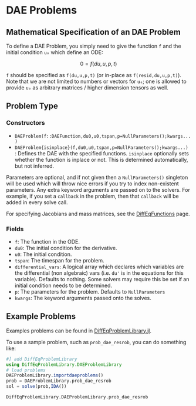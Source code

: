# DAE Problems

## Mathematical Specification of an DAE Problem

To define a DAE Problem, you simply need to give the function ``f`` and the initial
condition ``u₀`` which define an ODE:

```math
0 = f(du,u,p,t)
```

`f` should be specified as `f(du,u,p,t)` (or in-place as `f(resid,du,u,p,t)`).
Note that we are not limited to numbers or vectors for `u₀`; one is allowed to
provide `u₀` as arbitrary matrices / higher dimension tensors as well.

## Problem Type

### Constructors

- `DAEProblem(f::DAEFunction,du0,u0,tspan,p=NullParameters();kwargs...)`
- `DAEProblem{isinplace}(f,du0,u0,tspan,p=NullParameters();kwargs...)` :
  Defines the DAE with the specified functions.
  `isinplace` optionally sets whether the function is inplace or not. This is
  determined automatically, but not inferred.

Parameters are optional, and if not given then a `NullParameters()` singleton
will be used which will throw nice errors if you try to index non-existent
parameters. Any extra keyword arguments are passed on to the solvers. For example,
if you set a `callback` in the problem, then that `callback` will be added in
every solve call.

For specifying Jacobians and mass matrices, see the
[DiffEqFunctions](http://docs.juliadiffeq.org/dev/features/performance_overloads)
page.

### Fields

* `f`: The function in the ODE.
* `du0`: The initial condition for the derivative.
* `u0`: The initial condition.
* `tspan`: The timespan for the problem.
* `differential_vars`: A logical array which declares which variables are the
  differential (non algebraic) vars (i.e. `du'` is in the equations for this
  variable). Defaults to nothing. Some solvers may require this be set if an
  initial condition needs to be determined.
* `p`: The parameters for the problem. Defaults to `NullParameters`
* `kwargs`: The keyword arguments passed onto the solves.

## Example Problems

Examples problems can be found in [DiffEqProblemLibrary.jl](https://github.com/JuliaDiffEq/DiffEqProblemLibrary.jl/blob/master/src/dae_premade_problems.jl).

To use a sample problem, such as `prob_dae_resrob`, you can do something like:

```julia
#] add DiffEqProblemLibrary
using DiffEqProblemLibrary.DAEProblemLibrary
# load problems
DAEProblemLibrary.importdaeproblems()
prob = DAEProblemLibrary.prob_dae_resrob
sol = solve(prob,IDA())
```

```@docs
DiffEqProblemLibrary.DAEProblemLibrary.prob_dae_resrob
```
